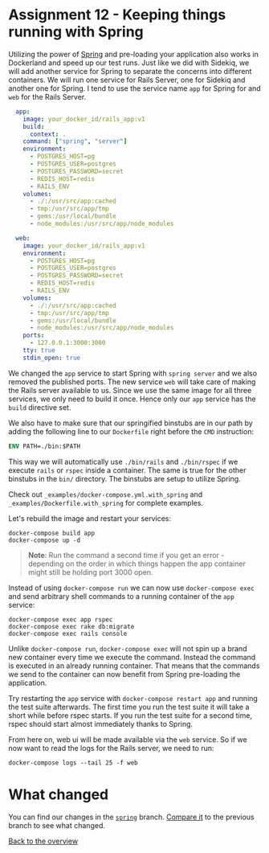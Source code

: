 # Assignment 12 - Keeping things running with Spring

Utilizing the power of [Spring](https://github.com/rails/spring) and pre-loading your application also works in Dockerland and speed up our test runs. Just like we did with Sidekiq, we will add another service for Spring to separate the concerns into different containers. We will run one service for Rails Server, one for Sidekiq and another one for Spring. I tend to use the service name `app` for Spring for and `web` for the Rails Server.

```yaml
  app:
    image: your_docker_id/rails_app:v1
    build:
      context: .
    command: ["spring", "server"]
    environment:
      - POSTGRES_HOST=pg
      - POSTGRES_USER=postgres
      - POSTGRES_PASSWORD=secret
      - REDIS_HOST=redis
      - RAILS_ENV
    volumes:
      - ./:/usr/src/app:cached
      - tmp:/usr/src/app/tmp
      - gems:/usr/local/bundle
      - node_modules:/usr/src/app/node_modules

  web:
    image: your_docker_id/rails_app:v1
    environment:
      - POSTGRES_HOST=pg
      - POSTGRES_USER=postgres
      - POSTGRES_PASSWORD=secret
      - REDIS_HOST=redis
      - RAILS_ENV
    volumes:
      - ./:/usr/src/app:cached
      - tmp:/usr/src/app/tmp
      - gems:/usr/local/bundle
      - node_modules:/usr/src/app/node_modules
    ports:
      - 127.0.0.1:3000:3000
    tty: true
    stdin_open: true
```

We changed the `app` service to start Spring with `spring server` and we also removed the published ports. The new service `web` will take care of making the Rails server available to us. Since we use the same image for all three services, we only need to build it once. Hence only our `app` service has the `build` directive set.


We also have to make sure that our springified binstubs are in our path by adding the following line to our `Dockerfile` right before the `CMD` instruction:

```Dockerfile
ENV PATH=./bin:$PATH
```

This way we will automatically use `./bin/rails` and `./bin/rspec` if we execute `rails` or `rspec` inside a container. The same is true for the other binstubs in the `bin/` directory. The binstubs are setup to utilize Spring.

Check out `_examples/docker-compose.yml.with_spring` and `_examples/Dockerfile.with_spring` for complete examples.

Let's rebuild the image and restart your services:
```
docker-compose build app
docker-compose up -d
```

> **Note**: Run the command a second time if you get an error - depending on the order in which things happen the app container might still be holding port 3000 open.


Instead of using `docker-compose run` we can now use `docker-compose exec` and send arbitrary shell commands to a running container of the `app` service:
```
docker-compose exec app rspec
docker-compose exec rake db:migrate
docker-compose exec rails console
```

Unlike `docker-compose run`, `docker-compose exec` will not spin up a brand new container every time we execute the command. Instead the command is executed in an already running container. That means that the commands we send to the container can now benefit from Spring pre-loading the application.

Try restarting the `app` service with `docker-compose restart app` and running the test suite afterwards. The first time you run the test suite it will take a short while before rspec starts. If you run the test suite for a second time, rspec should start almost immediately thanks to Spring.


From here on, web ui will be made available via the `web` service. So if we now want to read the logs for the Rails server, we need to run:
```
docker-compose logs --tail 25 -f web
```

# What changed
You can find our changes in the [`spring`](https://github.com/jcoyne/dockerizing_rails/tree/spring) branch. [Compare it](https://github.com/jcoyne/dockerizing_rails/compare/webpacker...spring) to the previous branch to see what changed.

[Back to the overview](../README.md#assignments)
